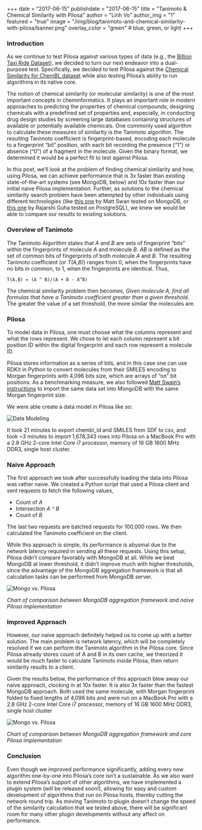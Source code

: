 +++
date = "2017-06-15"
publishdate = "2017-06-15"
title = "Tanimoto & Chemical Similarity with Pilosa"
author = "Linh Vo"
author_img = "1"
featured = "true"
image = "/img/blog/tanimoto-and-chemical-similarity-with-pilosa/banner.png"
overlay_color = "green" # blue, green, or light
+++

### Introduction
 
As we continue to test Pilosa against various types of data (e.g., the [Billion Taxi Ride Dataset](https://www.pilosa.com/blog/billion-taxi-ride-dataset-with-pilosa/)), we decided to turn our next endeavor into a dual-purpose test. Specifically, we decided to test Pilosa against the [Chemical Similarity for ChemBL dataset](https://www.ebi.ac.uk/chembl/downloads) while also testing Pilosa’s ability to run algorithms in its native core.

<!--more-->

The notion of chemical similarity (or molecular similarity) is one of the most important concepts in cheminformatics. It plays an important role in modern approaches to predicting the properties of chemical compounds, designing chemicals with a predefined set of properties and, especially, in conducting drug design studies by screening large databases containing structures of available or potentially available chemicals. 
One commonly used algorithm to calculate these measures of similarity is the Tanimoto algorithm. The resulting Tanimoto coefficient is fingerprint-based, encoding each molecule to a fingerprint “bit” position, with each bit recording the presence (“1”) or absence (“0”) of a fragment in the molecule. Given the binary format, we determined it would be a perfect fit to test against Pilosa.
 
In this post, we’ll look at the problem of finding chemical similarity and how, using Pilosa, we can achieve performance that is 3x faster than existing state-of-the-art systems (see MongoDB, below) and 10x faster than our initial naive Pilosa implementation. Further, as solutions to the chemical similarity search problem have been attempted by other individuals using different technologies (like [this one](http://blog.matt-swain.com/post/87093745652/chemical-similarity-search-in-mongodb) by Matt Swan tested on MongoDB, or [this one](http://blog.rguha.net/?p=1261) by Rajarshi Guha tested on PostgreSQL), we knew we would be able to compare our results to existing solutions.
 
### Overview of Tanimoto
 
The Tanimoto Algorithm states that *A* and *B* are sets of fingerprint “bits” within the fingerprints of molecule *A* and molecule *B*. *AB* is defined as the set of common bits of fingerprints of both molecule *A* and *B*. The resulting Tanimoto coefficient (or *T(A,B)*) ranges from 0, when the fingerprints have no bits in common, to 1, when the fingerprints are identical. Thus,

`T(A,B) = (A ^ B)/(A + B - A^B)`

The chemical similarity problem then becomes, *Given molecule A, find all formulas that have a Tanimoto coefficient greater than a given threshold*. The greater the value of a set threshold, the more similar the molecules are. 
 
### Pilosa

To model data in Pilosa, one must choose what the columns represent and what the rows represent. We chose to let each column represent a bit position ID within the digital fingerprint and each row represent a molecule ID.
 
Pilosa stores information as a series of bits, and in this case one can use RDKit in Python to convert molecules from their SMILES encoding to Morgan fingerprints with 4,096 bits size, which are arrays of “on” bit positions. As a benchmarking measure, we also followed [Matt Swain’s instructions](http://blog.matt-swain.com/post/87093745652/chemical-similarity-search-in-mongodb) to import the same data set into MongoDB with the same Morgan fingerprint size. 
 
We were able create a data model in Pilosa like so:

![Data Modeling](/img/blog/tanimoto-and-chemical-similarity-with-pilosa/data-model.png)

It took 21 minutes to export chembl_id and SMILES from SDF to csv, and took ~3 minutes to import 1,678,343 rows into Pilosa on a MacBook Pro with a 2.8 GHz 2-core Intel Core i7 processor, memory of 16 GB 1600 MHz DDR3, single host cluster.
 
### Naive Approach
 
The first approach we took after successfully loading the data into Pilosa was rather naive. We created a Python script that used a Pilosa client and sent requests to fetch the following values, 
 * Count of *A*
 * Intersection *A ^ B* 
 * Count of *B*
 
The last two requests are batched requests for 100,000 rows. We then calculated the Tanimoto coefficient on the client. 
 
While this approach is simple, its performance is abysmal due to the network latency required in sending all these requests. Using this setup, Pilosa didn’t compare favorably with MongoDB at all. While we beat MongoDB at lower threshold, it didn’t improve much with higher thresholds, since the advantage of the MongoDB aggregation framework is that all calculation tasks can be performed from MongoDB server.
 
![Mongo vs. Pilosa](/img/blog/tanimoto-and-chemical-similarity-with-pilosa/mongo-vs-pilosa1.png)
 
*Chart of comparison between MongoDB aggregation framework and naive Pilosa implementation*
 
### Improved Approach 

However, our naive approach definitely helped us to come up with a better solution. The main problem is network latency, which will be completely resolved if we can perform the Tanimoto algorithm in the Pilosa core. Since Pilosa already stores count of A and B in its own cache, we theorized it would be much faster to calculate Tanimoto inside Pilosa, then return similarity results to a client. 
 
Given the results below, the performance of this approach blew away our naive approach, clocking in at 10x faster. It is also 3x faster than the fastest MongoDB approach. Both used the same molecule, with Morgan fingerprint folded to fixed lengths of 4,096 bits and were run on a MacBook Pro with a 2.8 GHz 2-core Intel Core i7 processor, memory of 16 GB 1600 MHz DDR3, single host cluster

![Mongo vs. Pilosa](/img/blog/tanimoto-and-chemical-similarity-with-pilosa/mongo-vs-pilosa2.png)
 
*Chart of comparison between MongoDB aggregation framework and core Pilosa implementation*

### Conclusion

Even though we improved performance significantly, adding every new algorithm one-by-one into Pilosa’s core isn’t a sustainable. As we also want to extend Pilosa’s support of other algorithms, we have implemented a plugin system (will be released soon!), allowing for easy and custom development of algorithms that run on Pilosa hosts, thereby cutting the network round trip. As moving Tanimoto to plugin doesn’t change the speed of the similarity calculation that we tested above, there will be significant room for many other plugin developments without any affect on performance. 
